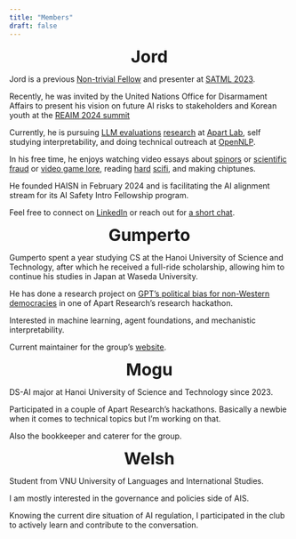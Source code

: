 ```yaml
---
title: "Members"
draft: false
---
```

<div style="font-size: 30px; font-weight: bold; text-align: center;">Jord</div>

Jord is a previous [Non-trivial Fellow](https://www.non-trivial.org/program) and 
presenter at [SATML 2023](https://satml.org/2023/). 

Recently, he was invited by the United Nations Office for Disarmament Affairs to present his vision on 
future AI risks to stakeholders and Korean youth at the [REAIM 2024 summit](https://www.reaim2024.kr/reaimeng/index.do)

Currently, he is pursuing [LLM evaluations](https://www.apartresearch.com/project/rainboltbench-benchmarking-user-location-inference-through-single-images) 
[research](https://www.apartresearch.com/project/cross-lingual-generalizability-of-the-sadder-benchmark) 
at [Apart Lab](https://www.apartresearch.com/lab), self studying interpretability, and doing technical 
outreach at [OpenNLP](https://opennlplabs.org/). 

In his free time, he enjoys watching video essays about 
[spinors](https://www.youtube.com/watch?v=b7OIbMCIfs4) or 
[scientific fraud](https://www.youtube.com/watch?v=Qe5WT22-AO8) or 
[video game lore](https://www.youtube.com/watch?v=roz9RSUdCoM), 
reading [hard](https://scp-wiki.wikidot.com/admonition)
[scifi](https://www.amazon.com/Dragons-Egg-Novel-Del-Impact/dp/034543529X), 
and making chiptunes. 

He founded HAISN in February 2024 and is facilitating the AI alignment stream for its AI Safety Intro Fellowship program.

Feel free to connect on [LinkedIn](https://www.linkedin.com/in/hieu-minh-nguyen-74880927a/) 
or reach out for [a short chat](https://calendly.com/jordinne/20-minute-meeting).

<div style="font-size: 30px; font-weight: bold; text-align: center;">Gumperto</div>

Gumperto spent a year studying CS at the Hanoi University of Science and Technology, after which he received 
a full-ride scholarship, allowing him to continue his studies in Japan at Waseda University. 

He has done a research project on [GPT’s political bias for non-Western democracies](https://www.apartresearch.com/project/gpt-4-is-righter-than-gpt-3-5-replicating-findings-on-political-bias-in-llms-for-non-western-democracies) 
in one of Apart Research’s research hackathon. 

Interested in machine learning, agent foundations, and mechanistic interpretability. 

Current maintainer for the group’s [website](https://ai-alignment-and-rationality.github.io/).

<div style="font-size: 30px; font-weight: bold; text-align: center;">Mogu</div>

DS-AI major at Hanoi University of Science and Technology since 2023. 

Participated in a couple of Apart Research’s hackathons. Basically a newbie when it comes to technical topics but I’m working on that. 

Also the bookkeeper and caterer for the group.

<div style="font-size: 30px; font-weight: bold; text-align: center;">Welsh</div>

Student from VNU University of Languages and International Studies. 

I am mostly interested in the governance and policies side of AIS. 

Knowing the current dire situation of AI regulation, I participated in the club to actively learn and contribute to the conversation.

